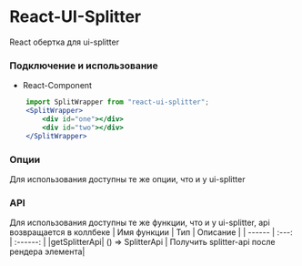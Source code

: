 # React-UI-Splitter
React обертка для ui-splitter
### Подключение и использование
- React-Component
```jsx
    import SplitWrapper from "react-ui-splitter";
    <SplitWrapper>
        <div id="one"></div>
        <div id="two"></div>
    </SplitWrapper> 
```
### Опции
Для использования доступны те же опции, что и у ui-splitter
### API
Для использования доступны те же функции, что и у ui-splitter, api возвращается в коллбеке
| Имя функции | Тип | Описание |
| ------ | :---: | :------: |
|getSplitterApi| () => SplitterApi | Получить splitter-api после рендера элемента|